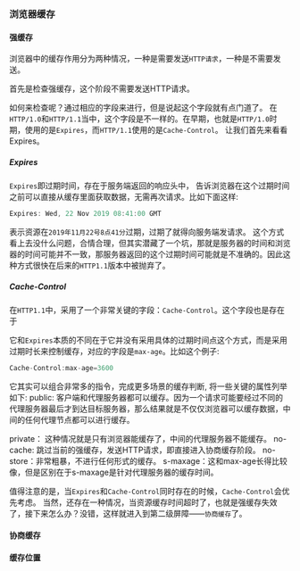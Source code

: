 ### 浏览器缓存


#### 强缓存

浏览器中的缓存作用分为两种情况，一种是需要发送`HTTP请求`，一种是不需要发送。

首先是检查强缓存，这个阶段不需要发送HTTP请求。

如何来检查呢？通过相应的字段来进行，但是说起这个字段就有点门道了。
在`HTTP/1.0`和`HTTP/1.1`当中，这个字段是不一样的。在早期，也就是`HTTP/1.0`时期，使用的是`Expires`，而`HTTP/1.1`使用的是`Cache-Control`。
让我们首先来看看Expires。

##### Expires
`Expires`即过期时间，存在于服务端返回的响应头中，
告诉浏览器在这个过期时间之前可以直接从缓存里面获取数据，无需再次请求。比如下面这样:
```js
Expires: Wed, 22 Nov 2019 08:41:00 GMT
```

表示资源在`2019年11月22号8点41分`过期，过期了就得向服务端发请求。
这个方式看上去没什么问题，合情合理，但其实潜藏了一个坑，那就是服务器的时间和浏览器的时间可能并不一致，那服务器返回的这个过期时间可能就是不准确的。因此这种方式很快在后来的`HTTP1.1`版本中被抛弃了。

##### Cache-Control
在`HTTP1.1`中，采用了一个非常关键的字段：`Cache-Control`。这个字段也是存在于

它和`Expires`本质的不同在于它并没有采用具体的过期时间点这个方式，而是采用过期时长来控制缓存，对应的字段是`max-age`。比如这个例子:

```js
Cache-Control:max-age=3600
```

它其实可以组合非常多的指令，完成更多场景的缓存判断, 将一些关键的属性列举如下:
public: 客户端和代理服务器都可以缓存。因为一个请求可能要经过不同的代理服务器最后才到达目标服务器，那么结果就是不仅仅浏览器可以缓存数据，中间的任何代理节点都可以进行缓存。

private： 这种情况就是只有浏览器能缓存了，中间的代理服务器不能缓存。
no-cache: 跳过当前的强缓存，发送HTTP请求，即直接进入协商缓存阶段。
no-store：非常粗暴，不进行任何形式的缓存。
s-maxage：这和max-age长得比较像，但是区别在于s-maxage是针对代理服务器的缓存时间。

值得注意的是，当`Expires`和`Cache-Control`同时存在的时候，`Cache-Control`会优先考虑。
当然，还存在一种情况，当资源缓存时间超时了，也就是强缓存失效了，接下来怎么办？没错，这样就进入到第二级屏障——`协商缓存`了。





#### 协商缓存
#### 缓存位置